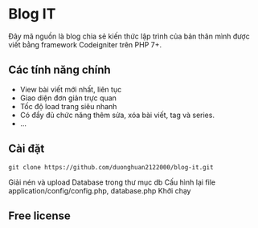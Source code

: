 ﻿ # Blog IT
 Đây mã nguồn là blog chia sẻ kiến thức lập trình của bản thân mình được viết bằng framework Codeigniter trên PHP 7+.
 ## Các tính năng chính
 

 - View bài viết mới nhất, liên tục
 - Giao diện đơn giản trực quan
 - Tốc độ load trang siêu nhanh
 - Có đầy đủ chức năng thêm sửa, xóa bài viết, tag và series.
 - ...
## Cài đặt

    git clone https://github.com/duonghuan2122000/blog-it.git
Giải nén và upload Database trong thư mục db
Cấu hình lại file application/config/config.php, database.php
Khởi chạy
## Free license


